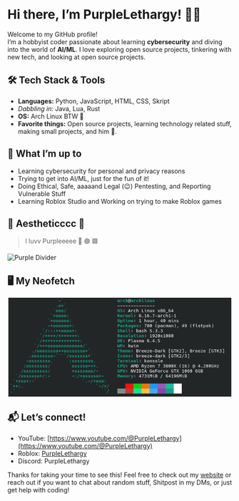 # Hi there, I’m PurpleLethargy! 👋💜

Welcome to my GitHub profile!  
I’m a hobbyist coder passionate about learning **cybersecurity** and diving into the world of **AI/ML**. I love exploring open source projects, tinkering with new tech, and looking at open source projects.

## 🛠️ Tech Stack & Tools
- **Languages:** Python, JavaScript, HTML, CSS, Skript  
- *Dabbling in:* Java, Lua, Rust
- **OS:** Arch Linux BTW 🐧
- **Favorite things:** Open source projects, learning technology related stuff, making small projects, and him 💜.

## 🌱 What I’m up to
- Learning cybersecurity for personal and privacy reasons
- Trying to get into AI/ML, just for the fun of it!
- Doing Ethical, Safe, aaaaand Legal (😉) Pentesting, and Reporting Vulnerable Stuff
- Learning Roblox Studio and Working on trying to make Roblox games

## 💜 Aestheticccc 💅 
> I luvv Purpleeeee 💜 🟣 🟪

![Purple Divider](https://capsule-render.vercel.app/api?type=soft&color=310052&text=PurpleLethargy&height=100&fontColor=fff)

## 🖥️ My Neofetch

<p align="center">
  <img src="./assets/NeoFetch.png" alt="Neofetch" width="500">
</p>

## 📬 Let’s connect!
- YouTube: [https://www.youtube.com/@PurpleLethargy](https://www.youtube.com/@PurpleLethargy)
- Roblox: [PurpleLethargy](https://www.roblox.com/users/9420341245/profile)
- Discord: PurpleLethargy

Thanks for taking your time to see this! Feel free to check out my [website](https://PurpleLethargy.github.io/) or reach out if you want to chat about random stuff, Shitpost in my DMs, or just get help with coding!

